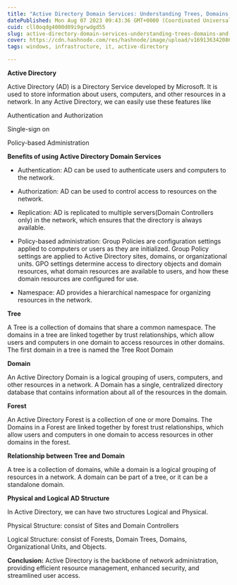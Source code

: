 ```yaml
---
title: "Active Directory Domain Services: Understanding Trees, Domains, and Forests"
datePublished: Mon Aug 07 2023 09:43:36 GMT+0000 (Coordinated Universal Time)
cuid: cll0oqdg4000d09i9grwdgd55
slug: active-directory-domain-services-understanding-trees-domains-and-forests
cover: https://cdn.hashnode.com/res/hashnode/image/upload/v1691363420865/8a7b429b-d600-4ea7-ad33-ee3b9e9c13f2.jpeg
tags: windows, infrastructure, it, active-directory

---
```


**Active Directory**

Active Directory (AD) is a Directory Service developed by Microsoft. It is used to store information about users, computers, and other resources in a network. In any Active Directory, we can easily use these features like

Authentication and Authorization

Single-sign on

Policy-based Administration

**Benefits of using Active Directory Domain Services**

* Authentication: AD can be used to authenticate users and computers to the network.
    
* Authorization: AD can be used to control access to resources on the network.
    
* Replication: AD is replicated to multiple servers(Domain Controllers only) in the network, which ensures that the directory is always available.
    
* Policy-based administration: Group Policies are configuration settings applied to computers or users as they are initialized. Group Policy settings are applied to Active Directory sites, domains, or organizational units. GPO settings determine access to directory objects and domain resources, what domain resources are available to users, and how these domain resources are configured for use.
    
* Namespace: AD provides a hierarchical namespace for organizing resources in the network.
    

**Tree**

A Tree is a collection of domains that share a common namespace. The domains in a tree are linked together by trust relationships, which allow users and computers in one domain to access resources in other domains. The first domain in a tree is named the Tree Root Domain

**Domain**

An Active Directory Domain is a logical grouping of users, computers, and other resources in a network. A Domain has a single, centralized directory database that contains information about all of the resources in the domain.

**Forest**

An Active Directory Forest is a collection of one or more Domains. The Domains in a Forest are linked together by forest trust relationships, which allow users and computers in one domain to access resources in other domains in the forest.

**Relationship between Tree and Domain**

A tree is a collection of domains, while a domain is a logical grouping of resources in a network. A domain can be part of a tree, or it can be a standalone domain.

**Physical and Logical AD Structure**

In Active Directory, we can have two structures Logical and Physical.

Physical Structure: consist of Sites and Domain Controllers

Logical Structure: consist of Forests, Domain Trees, Domains, Organizational Units, and Objects.

**Conclusion:** Active Directory is the backbone of network administration, providing efficient resource management, enhanced security, and streamlined user access.